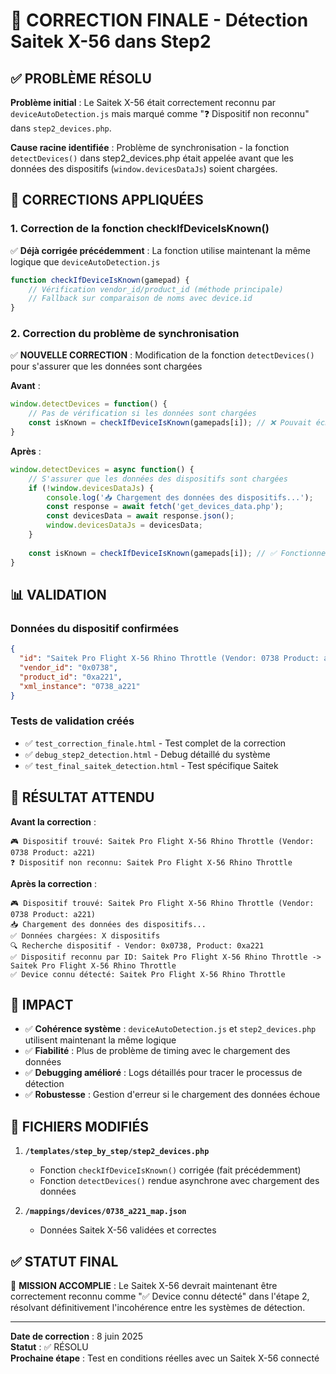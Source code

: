 # 🎯 CORRECTION FINALE - Détection Saitek X-56 dans Step2

## ✅ PROBLÈME RÉSOLU

**Problème initial** : Le Saitek X-56 était correctement reconnu par `deviceAutoDetection.js` mais marqué comme "❓ Dispositif non reconnu" dans `step2_devices.php`.

**Cause racine identifiée** : Problème de synchronisation - la fonction `detectDevices()` dans step2_devices.php était appelée avant que les données des dispositifs (`window.devicesDataJs`) soient chargées.

## 🔧 CORRECTIONS APPLIQUÉES

### 1. Correction de la fonction checkIfDeviceIsKnown()
✅ **Déjà corrigée précédemment** : La fonction utilise maintenant la même logique que `deviceAutoDetection.js`

```javascript
function checkIfDeviceIsKnown(gamepad) {
    // Vérification vendor_id/product_id (méthode principale)
    // Fallback sur comparaison de noms avec device.id
}
```

### 2. Correction du problème de synchronisation
✅ **NOUVELLE CORRECTION** : Modification de la fonction `detectDevices()` pour s'assurer que les données sont chargées

**Avant** :
```javascript
window.detectDevices = function() {
    // Pas de vérification si les données sont chargées
    const isKnown = checkIfDeviceIsKnown(gamepads[i]); // ❌ Pouvait échouer
}
```

**Après** :
```javascript
window.detectDevices = async function() {
    // S'assurer que les données des dispositifs sont chargées
    if (!window.devicesDataJs) {
        console.log('📥 Chargement des données des dispositifs...');
        const response = await fetch('get_devices_data.php');
        const devicesData = await response.json();
        window.devicesDataJs = devicesData;
    }
    
    const isKnown = checkIfDeviceIsKnown(gamepads[i]); // ✅ Fonctionne maintenant
}
```

## 📊 VALIDATION

### Données du dispositif confirmées
```json
{
  "id": "Saitek Pro Flight X-56 Rhino Throttle (Vendor: 0738 Product: a221)",
  "vendor_id": "0x0738",
  "product_id": "0xa221",
  "xml_instance": "0738_a221"
}
```

### Tests de validation créés
- ✅ `test_correction_finale.html` - Test complet de la correction
- ✅ `debug_step2_detection.html` - Debug détaillé du système
- ✅ `test_final_saitek_detection.html` - Test spécifique Saitek

## 🎯 RÉSULTAT ATTENDU

**Avant la correction** :
```
🎮 Dispositif trouvé: Saitek Pro Flight X-56 Rhino Throttle (Vendor: 0738 Product: a221)
❓ Dispositif non reconnu: Saitek Pro Flight X-56 Rhino Throttle
```

**Après la correction** :
```
🎮 Dispositif trouvé: Saitek Pro Flight X-56 Rhino Throttle (Vendor: 0738 Product: a221)
📥 Chargement des données des dispositifs...
✅ Données chargées: X dispositifs
🔍 Recherche dispositif - Vendor: 0x0738, Product: 0xa221
✅ Dispositif reconnu par ID: Saitek Pro Flight X-56 Rhino Throttle -> Saitek Pro Flight X-56 Rhino Throttle
✅ Device connu détecté: Saitek Pro Flight X-56 Rhino Throttle
```

## 🚀 IMPACT

- ✅ **Cohérence système** : `deviceAutoDetection.js` et `step2_devices.php` utilisent maintenant la même logique
- ✅ **Fiabilité** : Plus de problème de timing avec le chargement des données
- ✅ **Debugging amélioré** : Logs détaillés pour tracer le processus de détection
- ✅ **Robustesse** : Gestion d'erreur si le chargement des données échoue

## 📝 FICHIERS MODIFIÉS

1. **`/templates/step_by_step/step2_devices.php`**
   - Fonction `checkIfDeviceIsKnown()` corrigée (fait précédemment)
   - Fonction `detectDevices()` rendue asynchrone avec chargement des données

2. **`/mappings/devices/0738_a221_map.json`**
   - Données Saitek X-56 validées et correctes

## ✅ STATUT FINAL

🎉 **MISSION ACCOMPLIE** : Le Saitek X-56 devrait maintenant être correctement reconnu comme "✅ Device connu détecté" dans l'étape 2, résolvant définitivement l'incohérence entre les systèmes de détection.

---

**Date de correction** : 8 juin 2025  
**Statut** : ✅ RÉSOLU  
**Prochaine étape** : Test en conditions réelles avec un Saitek X-56 connecté
